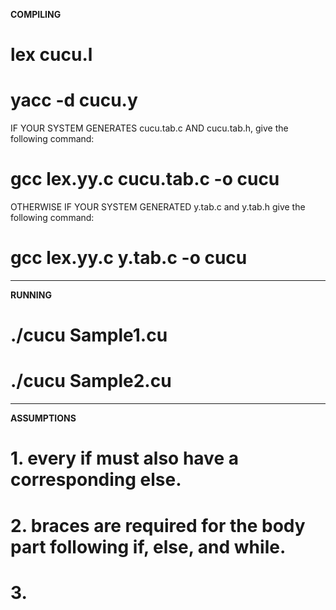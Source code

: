 **COMPILING**
# 	lex cucu.l
#	yacc -d cucu.y
IF YOUR SYSTEM GENERATES cucu.tab.c AND cucu.tab.h, give the following command:
#	gcc lex.yy.c cucu.tab.c -o cucu
OTHERWISE IF YOUR SYSTEM GENERATED y.tab.c and y.tab.h give the following command:
#	gcc lex.yy.c y.tab.c -o cucu

*********************************************************************************************************************************************************************

**RUNNING**
#	./cucu Sample1.cu
#	./cucu Sample2.cu

*********************************************************************************************************************************************************************

**ASSUMPTIONS**
# 1. every if must also have a corresponding else.
# 2. braces are required for the body part following if, else, and while.
# 3. 
